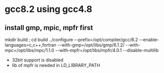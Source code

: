 # gcc8.2 using gcc4.8 #
## install gmp, mpic, mpfr first
mkdir build ; cd build
../configure --prefix=/opt/compiler/gcc/8.2 --enable-languages=c,c++,fortran --with-gmp=/opt/libs/gmp/6.1.2/ --with-mpc=/opt/libs/mpc/1.1.0 --with-mpfr=/opt/libs/mpfr/4.0.1 --disable-multilib
- 32bit support is disabled
- lib of mpfr is needed in LD_LIBRARY_PATH
